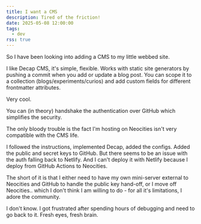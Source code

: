 ```yaml
---
title: I want a CMS
description: Tired of the friction!
date: 2025-05-08 12:00:00
tags:
  - dev
rss: true
---
```


So I have been looking into adding a CMS to my little webbed site.

I like Decap CMS, it's simple, flexible. Works with static site generators by pushing a commit when you add or update a blog post. You can scope it to a collection (blogs/experiments/curios) and add custom fields for different frontmatter attributes.

Very cool.

You can (in theory) handshake the authentication over GitHub which simplifies the security.

The only bloody trouble is the fact I'm hosting on Neocities isn't very compatible with the CMS life.

I followed the instructions, implemented Decap, added the configs. Added the public and secret keys to GitHub. But there seems to be an issue with the auth falling back to Netlify. And I can't deploy it with Netlify because I deploy from GitHub Actions to Neocities.

The short of it is that I either need to have my own mini-server external to Neocities and GitHub to handle the public key hand-off, or I move off Neocities.. which I don't think I am willing to do - for all it's limitations, I adore the community.

I don't know. I got frustrated after spending hours of debugging and need to go back to it. Fresh eyes, fresh brain.